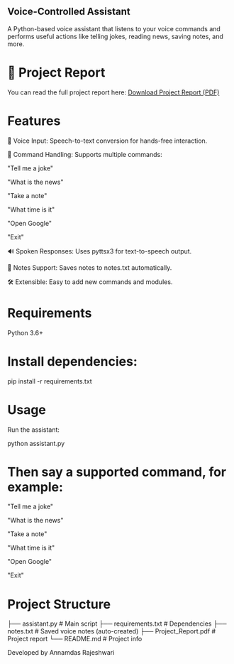 ## Voice-Controlled Assistant

A Python-based voice assistant that listens to your voice commands and performs useful actions like telling jokes, reading news, saving notes, and more.

# 📑 Project Report
You can read the full project report here: [Download Project Report (PDF)](docs/voice_assistant_project_report.pdf)

# Features

🎤 Voice Input: Speech-to-text conversion for hands-free interaction.

🧠 Command Handling: Supports multiple commands:

"Tell me a joke"

"What is the news"

"Take a note"

"What time is it"

"Open Google"

"Exit"

🔊 Spoken Responses: Uses pyttsx3 for text-to-speech output.

📓 Notes Support: Saves notes to notes.txt automatically.

🛠️ Extensible: Easy to add new commands and modules.

# Requirements
   
Python 3.6+

# Install dependencies:

pip install -r requirements.txt

# Usage

Run the assistant:

python assistant.py

# Then say a supported command, for example:

"Tell me a joke"

"What is the news"

"Take a note"

"What time is it"

"Open Google"

"Exit"

# Project Structure
   
├── assistant.py        # Main script
├── requirements.txt    # Dependencies
├── notes.txt           # Saved voice notes (auto-created)
├── Project_Report.pdf  # Project report
└── README.md           # Project info


Developed by Annamdas Rajeshwari

